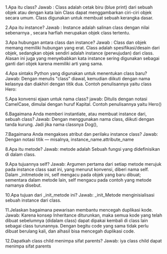 1.Apa itu class?
    Jawab : Class adalah cetak biru (blue print) dari sebuah objek atau dengan kata lain Class dapat menggambarkan ciri-ciri objek secara umum. Class digunakan untuk membuat sebuah kerangka dasar.

2.Apa itu instance?
    Jawab : Instance adalah salinan class dengan nilai sebenarnya , secara harfiah merupakan objek class tertentu.

3.Apa hubungan antara class dan instance?
    Jawab : Class dan objek memang memiliki hubungan yang erat. Class adalah spesifikasi/desain dari objek,    sedangkan objek sendiri adalah instance (perwujudan) dari class. Alasan ini juga yang menyebabkan kata instance sering digunakan sebagai ganti dari objek karena memiliki arti yang sama.

4.Apa sintaks Python yang digunakan untuk menentukan class baru?
    Jawab:  Dengan menulis "class" diawal, kemudian diikuti dengan nama kelasnya dan diakhiri dengan titik dua.
    Contoh penulisannya yaitu class Hero:

5.Apa konvensi ejaan untuk nama class?
    jawab:  Ditulis dengan notasi CamelCase, dimulai dengan huruf Kapital.
    Contoh penulisannya yaitu Hero()

6.Bagaimana Anda memberi instantiate, atau membuat instance dari, sebuah class?
    Jawab:  Dengan menggunakan nama class, diikuti dengan tanda kurung. Jadi jika nama classnya Dog(), 

7.Bagaimana Anda mengakses atribut dan perilaku instance class?
    Jawab:  Dengan notasi titik — misalnya, instance_name.attribute_name

8.Apa itu metode?
    Jawab:  metode adalah Sebuah fungsi yang didefinisikan di dalam class.

9.Apa tujuannya self?
    Jawab:  Argumen pertama dari setiap metode merujuk pada instance class saat ini, yang menurut konvensi, diberi nama self. Dalam _initmetode ini, self mengacu pada objek yang baru dibuat; sementara dalam metode lain, self mengacu pada contoh yang metode namanya disebut.

10.Apa tujuan dari _init_metode ini?
    Jawab:  _init_Metode menginisialisasi sebuah instance dari class.


11.Jelaskan bagaimana pewarisan membantu mencegah duplikasi kode.
    Jawab:  Karena konsep Inheritance diturunkan, maka semua kode yang telah dibuat sebelumnya (didalam class) dapat dipakai kembali di class lain sebagai class turunannya. Dengan begitu code yang sama tidak perlu dibuat berulang kali, dan alhasil bisa mencegah duplikasi code.

12.Dapatkah class child menimpa sifat parents?
    Jawab:  iya class child dapat menimpa sifat parents
